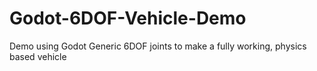 # Godot-6DOF-Vehicle-Demo
Demo using Godot Generic 6DOF joints to make a fully working, physics based vehicle
